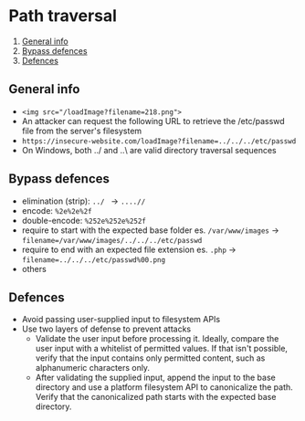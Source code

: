 # Path traversal
1. [General info](https://github.com/francescovolpe/Cyber-Security-Notes/blob/main/Web%20vulnerabilities/Path%20traversal.md#general-info)
2. [Bypass defences](https://github.com/francescovolpe/Cyber-Security-Notes/blob/main/Web%20vulnerabilities/Path%20traversal.md#bypass-defences)
3. [Defences](https://github.com/francescovolpe/Cyber-Security-Notes/blob/main/Web%20vulnerabilities/Path%20traversal.md#defences)

## General info
- ` <img src="/loadImage?filename=218.png"> `
- An attacker can request the following URL to retrieve the /etc/passwd file from the server's filesystem
- ` https://insecure-website.com/loadImage?filename=../../../etc/passwd `
- On Windows, both ../ and ..\ are valid directory traversal sequences

## Bypass defences
- elimination (strip):  `../ ` -> `....// `
- encode: ` %2e%2e%2f `
- double-encode: ` %252e%252e%252f `
- require to start with the expected base folder es. `/var/www/images` -> `filename=/var/www/images/../../../etc/passwd`
- require to end with an expected file extension es. `.php` -> `filename=../../../etc/passwd%00.png`
- others

## Defences
- Avoid passing user-supplied input to filesystem APIs
- Use two layers of defense to prevent attacks
  - Validate the user input before processing it. Ideally, compare the user input with a whitelist of permitted values. If that isn't possible, verify that the input contains only permitted content, such as alphanumeric characters only.
  - After validating the supplied input, append the input to the base directory and use a platform filesystem API to canonicalize the path. Verify that the canonicalized path starts with the expected base directory.
